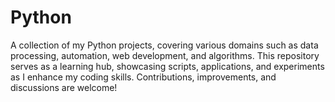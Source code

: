 # Python
A collection of my Python projects, covering various domains such as data processing, automation, web development, and algorithms. This repository serves as a learning hub, showcasing scripts, applications, and experiments as I enhance my coding skills. Contributions, improvements, and discussions are welcome! 
